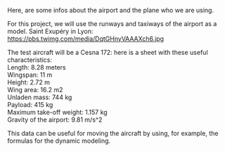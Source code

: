 Here, are some infos about the airport and the plane who we are using.

For this project, we will use the runways and taxiways of the airport as a model.
Saint Exupéry in Lyon: https://pbs.twimg.com/media/DqtGHnyVAAAXch6.jpg  

The test aircraft will be a Cesna 172: here is a sheet with these useful characteristics:  
Length: 8.28 meters  
Wingspan: 11 m  
Height: 2.72 m  
Wing area: 16.2 m2  
Unladen mass: 744 kg  
Payload: 415 kg  
Maximum take-off weight: 1.157 kg  
Gravity of the airport: 9.81 m/s^2  

This data can be useful for moving the aircraft by using, for example, the formulas for the
dynamic modeling.  
